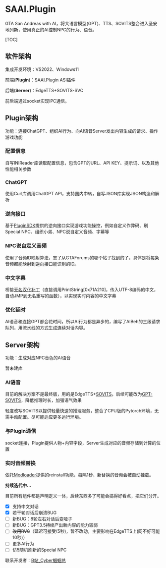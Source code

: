# SAAI.Plugin
GTA San Andreas with AI，将大语言模型(GPT)、TTS、SOVITS整合进入圣安地列斯，使用真正的AI控制NPC的行为、语音。

[TOC]

## 软件架构

集成开发环境：VS2022、Windows11

前端(**Plugin**)：SAAI.Plugin ASI插件 

后端(**Server**)：EdgeTTS+SOVITS-SVC 

前后端通过socket实现IPC通信。

## Plugin架构

功能：连接ChatGPT、组织AI行为、向AI语音Server发出内容生成的请求、操作游戏功能

### 配置信息

自写INIReader库读取配置信息，包含GPT的URL、API KEY、提示词、以及其他性能相关参数

### ChatGPT

使用Curl库调用ChatGPT API，支持国内中转，自写JSON库实现JSON构造和解析

### 逆向接口

基于[PluginSDK](https://github.com/DK22Pac/plugin-sdk)提供的逆向接口实现游戏功能操控，例如自定义作弊码、刷Special NPC、组织小弟、NPC说自定义音频、字幕等

### NPC说自定义音频

使用了音频ID映射算法，忘了从GTAForums的哪个帖子找到的了，具体是将每条音频都能映射到逆向接口能识别的ID。

### 中文字幕

桥接[无名汉化补丁](https://github.com/WMHHZ/VC.SA.Plugin)（直接调用PrintString[0x71A210]，传入UTF-8编码的中文，自动JMP到无名重写的函数），以实现实时内容的中文字幕

### 优化延时

AI语音和连接GPT都会花时间，所以AI行为都是异步的，编写了AIBeh的三级请求队列，用流水线的方式生成连续对话内容。

## Server架构

功能：生成对应NPC音色的AI语音

暂未建库

### AI语音

目前的解决方案不是最终版，用的是EdgeTTS+[SOVITS](https://github.com/svc-develop-team/so-vits-svc)，后续可能改为[GPT-SOVITS](https://github.com/RVC-Boss/GPT-SoVITS)，降低推理时长，加强语气效果

轻度改写SOVITS以提供轻量快速的推理服务，整合了CPU版的Pytorch环境，无需手动配置。尽可能适应更多运行环境。

### 与Plugin通信

socket连接，Plugin提供人物+内容字段，Server生成对应的音频存储到计算的位置

### 实时音频替换

依托[Modloader](https://github.com/thelink2012/modloader)提供的reinstall功能，每隔1秒，新替换的音频会被自动挂载。



**持续迭代中…**

目前所有组件都是声明定义一体，后续东西多了可能会搞得好看点，把它们分开。

- [x] 支持中文对话
- [x] 若干轮对话后崩溃BUG
- [ ] 新BUG：8轮左右对话后变哑子
- [ ] 新BUG：GPT3.5持续产出新内容的能力较弱
- [ ] ~~改用RVC~~（延迟可接受(5秒)，暂不改动，主要影响在EdgeTTS上(网不好可能10秒)）
- [ ] 更多AI行为
- [ ] 仿5随机刷新的Special NPC

联系开发者：[B站_Cyber蝈蝈总](https://space.bilibili.com/37706580)
